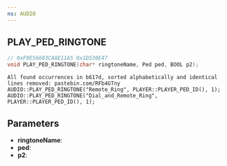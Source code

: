 ```yaml
---
ns: AUDIO
---
```

## PLAY_PED_RINGTONE

```c
// 0xF9E56683CA8E11A5 0x1D530E47
void PLAY_PED_RINGTONE(char* ringtoneName, Ped ped, BOOL p2);
```

```
All found occurrences in b617d, sorted alphabetically and identical lines removed: pastebin.com/RFb4GTny  
AUDIO::PLAY_PED_RINGTONE("Remote_Ring", PLAYER::PLAYER_PED_ID(), 1);  
AUDIO::PLAY_PED_RINGTONE("Dial_and_Remote_Ring", PLAYER::PLAYER_PED_ID(), 1);  
```

## Parameters
* **ringtoneName**: 
* **ped**: 
* **p2**: 

